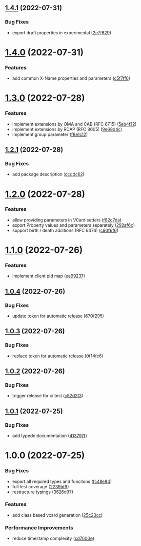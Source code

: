 ## [1.4.1](https://github.com/1nVitr0/lib-generate-vcard/compare/v1.4.0...v1.4.1) (2022-07-31)


### Bug Fixes

* export draft properties in experimental ([2e7f629](https://github.com/1nVitr0/lib-generate-vcard/commit/2e7f6297074b51e5af0f0b5836e61c18736dce4e))

# [1.4.0](https://github.com/1nVitr0/lib-generate-vcard/compare/v1.3.0...v1.4.0) (2022-07-31)


### Features

* add common X-Name properties and parameters ([c5f7ff6](https://github.com/1nVitr0/lib-generate-vcard/commit/c5f7ff644923107ff266bfa5c4a2a71e67b31fab))

# [1.3.0](https://github.com/1nVitr0/lib-generate-vcard/compare/v1.2.1...v1.3.0) (2022-07-28)


### Features

* implement extensions by OMA and CAB (RFC 6715) ([5eb4f12](https://github.com/1nVitr0/lib-generate-vcard/commit/5eb4f127c03c7893a68bff487f31e80af3e970f0))
* implement extensions by RDAP (RFC 8605) ([9e68d4c](https://github.com/1nVitr0/lib-generate-vcard/commit/9e68d4cb00bb203f32f6edab0e1f05fba21a6897))
* implement group parameter ([f8e1c12](https://github.com/1nVitr0/lib-generate-vcard/commit/f8e1c126253e1535eb46e22cf2e817c444fb2be4))

## [1.2.1](https://github.com/1nVitr0/lib-generate-vcard/compare/v1.2.0...v1.2.1) (2022-07-28)


### Bug Fixes

* add package description ([ccddc62](https://github.com/1nVitr0/lib-generate-vcard/commit/ccddc627500a255ad7608e70395e59ca1c461493))

# [1.2.0](https://github.com/1nVitr0/lib-generate-vcard/compare/v1.1.0...v1.2.0) (2022-07-28)


### Features

* allow providing parameters in VCard setters ([f62c7da](https://github.com/1nVitr0/lib-generate-vcard/commit/f62c7daf52dca3dcb8c6c4a0a366e6848732dce6))
* export Property values and parameters separately ([292af6c](https://github.com/1nVitr0/lib-generate-vcard/commit/292af6caa0abac3b5cae1cd4fb5a0e043327c0d8))
* support birth / death additions (RFC 6474) ([c90f6f6](https://github.com/1nVitr0/lib-generate-vcard/commit/c90f6f68b85e3ff937ed6062d2a7cd113f052daf))

# [1.1.0](https://github.com/1nVitr0/lib-generate-vcard/compare/v1.0.4...v1.1.0) (2022-07-26)


### Features

* implement client pid map ([ea99237](https://github.com/1nVitr0/lib-generate-vcard/commit/ea99237d8d1e1de682fc8ed473f0766ae92722f6))

## [1.0.4](https://github.com/1nVitr0/lib-generate-vcard/compare/v1.0.3...v1.0.4) (2022-07-26)


### Bug Fixes

* update token for automatic release ([670f205](https://github.com/1nVitr0/lib-generate-vcard/commit/670f2057538266155bc5c1a17160ae9eb0553cd0))

## [1.0.3](https://github.com/1nVitr0/lib-generate-vcard/compare/v1.0.2...v1.0.3) (2022-07-26)


### Bug Fixes

* replace token for automatic release ([0f14fe6](https://github.com/1nVitr0/lib-generate-vcard/commit/0f14fe62e80c99a94f7270ca862db5e051d65875))

## [1.0.2](https://github.com/1nVitr0/lib-generate-vcard/compare/v1.0.1...v1.0.2) (2022-07-26)


### Bug Fixes

* trigger release for ci test ([c52d2f3](https://github.com/1nVitr0/lib-generate-vcard/commit/c52d2f391a2cc579e573cb275579a1b00c512b95))

## [1.0.1](https://github.com/1nVitr0/lib-generate-vcard/compare/v1.0.0...v1.0.1) (2022-07-25)


### Bug Fixes

* add typedo documentation ([413797f](https://github.com/1nVitr0/lib-generate-vcard/commit/413797f4c8efaa5463c23c45e68f91a3e9d9e693))

# 1.0.0 (2022-07-25)


### Bug Fixes

* export all required types and funcitons ([fc48e84](https://github.com/1nVitr0/lib-generate-vcard/commit/fc48e8498121172b2c84a3ebd3ba144f40336f87))
* full test coverage ([2239bf9](https://github.com/1nVitr0/lib-generate-vcard/commit/2239bf91258ccba6f0b2cd4f22b4f5a37068c803))
* restructure typings ([3626d97](https://github.com/1nVitr0/lib-generate-vcard/commit/3626d97a1e4c8116bd9689782789c1e15637863d))


### Features

* add class based vcard generation ([25c23cc](https://github.com/1nVitr0/lib-generate-vcard/commit/25c23cc75910083fd97d8d24cdf3fe170d8165da))


### Performance Improvements

* reduce timestamp complexity ([cd7000e](https://github.com/1nVitr0/lib-generate-vcard/commit/cd7000e7929be93b725d6847092bad32c8c23a19))
